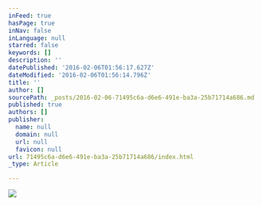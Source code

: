```yaml
---
inFeed: true
hasPage: true
inNav: false
inLanguage: null
starred: false
keywords: []
description: ''
datePublished: '2016-02-06T01:56:17.627Z'
dateModified: '2016-02-06T01:56:14.796Z'
title: ''
author: []
sourcePath: _posts/2016-02-06-71495c6a-d6e6-491e-ba3a-25b71714a686.md
published: true
authors: []
publisher:
  name: null
  domain: null
  url: null
  favicon: null
url: 71495c6a-d6e6-491e-ba3a-25b71714a686/index.html
_type: Article

---
```

![](https://the-grid-user-content.s3-us-west-2.amazonaws.com/28f39dfd-1afc-4ddc-b630-16ba60999b60.png)